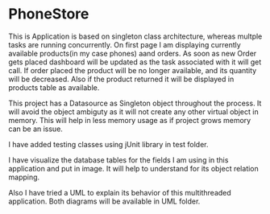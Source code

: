 # PhoneStore
This is  Application is based on singleton class architecture, whereas multple tasks are running concurrently.
On first page I am displaying currently available products(in my case phones) aand orders.
As soon as new Order gets placed dashboard will be updated as the task associated with it will get call.
If order placed the product will be no longer available, and its quantity will be decreased.
Also if the product returned it will be displayed in products table as available.

This project has a Datasource as Singleton object throughout the process.
It will avoid the object ambiguty as it will not create any other virtual object in memory.
This will help in less memory usage as if project grows memory can be an issue.

I have added testing classes using jUnit library in test folder.

I have visualize the database tables for the fields I am using in this application and put in image.
It will help to understand for its object relation mapping.

Also I have tried a UML to explain its behavior of this multithreaded application. 
Both diagrams will be available in UML folder.


